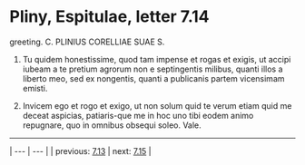 # Pliny, Espitulae, letter 7.14

greeting. C. PLINIUS CORELLIAE SUAE S.



1. Tu quidem honestissime, quod tam impense et rogas et exigis, ut accipi iubeam a te pretium agrorum non e septingentis milibus, quanti illos a liberto meo, sed ex nongentis, quanti a publicanis partem vicensimam emisti.



2. Invicem ego et rogo et exigo, ut non solum quid te verum etiam quid me deceat aspicias, patiaris-que me in hoc uno tibi eodem animo repugnare, quo in omnibus obsequi soleo. Vale.



---

| --- | --- |
| previous: [7.13](../7.13/) | next: [7.15](../7.15/) |